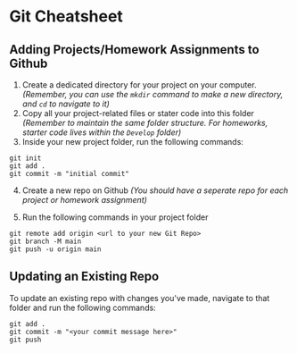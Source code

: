 # Git Cheatsheet

## Adding Projects/Homework Assignments to Github

1. Create a dedicated directory for your project on your computer.
   _(Remember, you can use the `mkdir` command to make a new directory, and `cd` to navigate to it)_
2. Copy all your project-related files or stater code into this folder
   _(Remember to maintain the same folder structure. For homeworks, starter code lives within the `Develop` folder)_
3. Inside your new project folder, run the following commands:

```
git init
git add .
git commit -m "initial commit"
```

4. Create a new repo on Github
   _(You should have a seperate repo for each project or homework assignment)_

5. Run the following commands in your project folder

```
git remote add origin <url to your new Git Repo>
git branch -M main
git push -u origin main
```

## Updating an Existing Repo

To update an existing repo with changes you've made, navigate to that folder and run the following commands:

```
git add .
git commit -m "<your commit message here>"
git push
```
